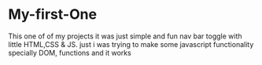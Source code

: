 # My-first-One

This one of of my projects it was just simple and fun nav bar toggle with little HTML,CSS & JS. just i was trying to make some javascript functionality specially DOM, functions and it works
